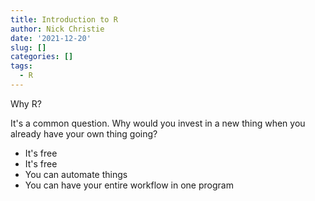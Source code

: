 ```yaml
---
title: Introduction to R
author: Nick Christie
date: '2021-12-20'
slug: []
categories: []
tags:
  - R
---
```


Why R?

It's a common question.  Why would you invest in a new thing when you already have your own thing going?

- It's free
- It's free
- You can automate things
- You can have your entire workflow in one program